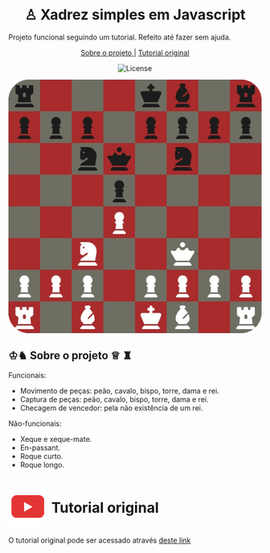 <h1 align=center> ♙ Xadrez simples em Javascript</h1>
<p> Projeto funcional seguindo um tutorial. Refeito até fazer sem ajuda.</p>
<p align=center>
<a href=#sobre-o-projeto>Sobre o projeto </a>
<span>|<span>
<a href=#tutorial-original>Tutorial original</a>
</p>

<p align="center">
  <img alt="License" src="https://img.shields.io/static/v1?label=license&message=MIT&color=49AA26&labelColor=000000">

</p>

<p align=center>
  <img src="./.github/preview.png">
</p>

##  ♔♞ Sobre o projeto  ♕ ♜

Funcionais:
- Movimento de peças: peão, cavalo, bispo, torre, dama e rei.
- Captura de peças: peão, cavalo, bispo, torre, dama e rei.
- Checagem de vencedor: pela não existência de um rei.

Não-funcionais:
- Xeque e xeque-mate.
- En-passant.
- Roque curto.
- Roque longo.


<h1><div style="display: flex; align-items: center;">
  <img src="./.github/yt.png" width="15%" alt="YouTube Logo"> <span style="margin-left: 10px;">Tutorial original</span>
</div></h1>

<p>O tutorial original pode ser acessado através <a href=https://www.youtube.com/watch?v=Qv0fvm5B0EM>deste link</a></p>

